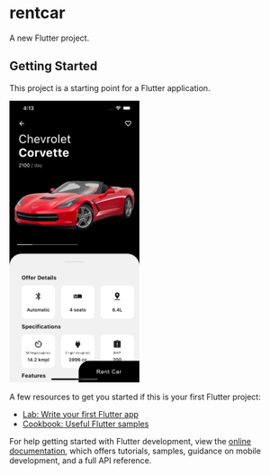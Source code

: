 # rentcar

A new Flutter project.

## Getting Started

This project is a starting point for a Flutter application.

<img src="assets/screenshorts/Simulator%20Screen%20Shot%20-%20iPhone%2013%20Pro%20Max%20-%202022-09-29%20at%2016.13.45.png" height="500">



A few resources to get you started if this is your first Flutter project:

- [Lab: Write your first Flutter app](https://docs.flutter.dev/get-started/codelab)
- [Cookbook: Useful Flutter samples](https://docs.flutter.dev/cookbook)

For help getting started with Flutter development, view the
[online documentation](https://docs.flutter.dev/), which offers tutorials,
samples, guidance on mobile development, and a full API reference.
